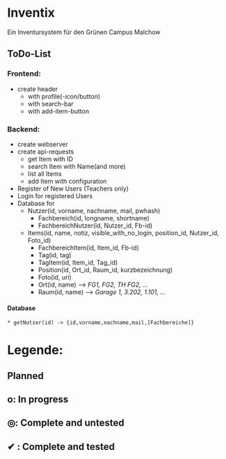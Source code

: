 # Inventix

Ein Inventursystem für den Grünen Campus Malchow


## ToDo-List ##
	
### Frontend: ###
* create header
	* with profile(-icon/button)
	* with search-bar
	* with add-item-button

### Backend: ###
* create webserver
* create api-requests
	* get Item with ID
	* search Item with Name(and more)
	* list all Items
	* add Item with configuration
* Register of New Users (Teachers only)
* Login for registered Users
* Database for
	* Nutzer(id, vorname, nachname, mail, pwhash)
		* Fachbereich(id, longname, shortname)
		* FachbereichNutzer(id, Nutzer_id, Fb-id)
	* Items(id, name, notiz, visible_with_no_login, position_id, Nutzer_id, Foto_id)
		* FachbereichItem(id, Item_id, Fb-id)
		* Tag(id, tag)
		* TagItem(id, Item_id, Tag_id)
		* Position(id, Ort_id, Raum_id, kurzbezeichnung)
		* Foto(id, uri)
		* Ort(id, name) 	--> _FG1, FG2, TH FG2, ..._
		* Raum(id, name) 		--> _Garage 1, 3.202, 1.101, ..._
#### Database ####
	* getNutzer(id) -> {id,vorname,nachname,mail,[Fachbereiche]}






# Legende: #
##    Planned ##
## o: In progress ##
## ◎: Complete and untested ##
## ✔  : Complete and tested ##
